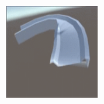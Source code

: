 <div align="center">
  <img src="https://github.com/Cennei/Mesh-runner/blob/master/6zoxhu.gif" width="250" height="250"/>
</div>
